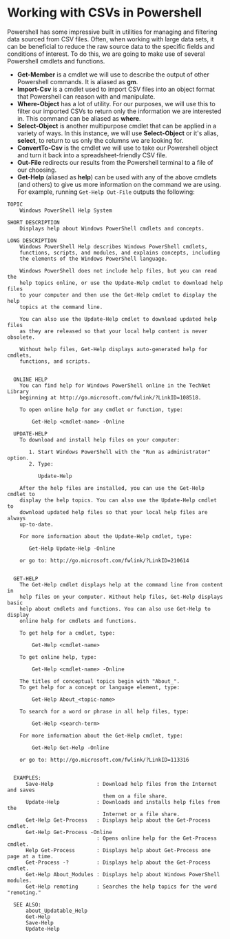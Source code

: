 # Working with CSVs in Powershell

Powershell has some impressive built in utilities for managing and filtering
data sourced from CSV files.  Often, when working with large data sets, it can
be beneficial to reduce the raw source data to the specific fields and
conditions of interest. To do this, we are going to make use of several
Powershell cmdlets and functions.

- **Get-Member** is a cmdlet we will use to describe the output of other
  Powershell commands. It is aliased as **gm**.
- **Import-Csv** is a cmdlet used to import CSV files into an object format that
  Powershell can reason with and manipulate.
- **Where-Object** has a lot of utility.  For our purposes, we will use this to
  filter our imported CSVs to return only the information we are interested in.
  This command can be aliased as **where**.
- **Select-Object** is another multipurpose cmdlet that can be applied in a
  variety of ways.  In this instance, we will use **Select-Object** or it's
  alias, **select**, to return to us only the columns we are looking for.
- **ConvertTo-Csv** is the cmdlet we will use to take our Powershell object and
  turn it back into a spreadsheet-friendly CSV file.
- **Out-File** redirects our results from the Powershell terminal to a file of
  our choosing.
- **Get-Help** (aliased as **help**) can be used with any of the above cmdlets
  (and others) to give us more information on the command we are using.  For
  example, running `Get-Help Out-File` outputs the following:
```
TOPIC
    Windows PowerShell Help System

SHORT DESCRIPTION
    Displays help about Windows PowerShell cmdlets and concepts. 

LONG DESCRIPTION
    Windows PowerShell Help describes Windows PowerShell cmdlets,
    functions, scripts, and modules, and explains concepts, including
    the elements of the Windows PowerShell language.

    Windows PowerShell does not include help files, but you can read the
    help topics online, or use the Update-Help cmdlet to download help files
    to your computer and then use the Get-Help cmdlet to display the help
    topics at the command line.

    You can also use the Update-Help cmdlet to download updated help files
    as they are released so that your local help content is never obsolete. 

    Without help files, Get-Help displays auto-generated help for cmdlets, 
    functions, and scripts.


  ONLINE HELP    
    You can find help for Windows PowerShell online in the TechNet Library
    beginning at http://go.microsoft.com/fwlink/?LinkID=108518. 

    To open online help for any cmdlet or function, type:

        Get-Help <cmdlet-name> -Online    

  UPDATE-HELP
    To download and install help files on your computer:

       1. Start Windows PowerShell with the "Run as administrator" option.
       2. Type:

          Update-Help

    After the help files are installed, you can use the Get-Help cmdlet to
    display the help topics. You can also use the Update-Help cmdlet to
    download updated help files so that your local help files are always
    up-to-date.
    
    For more information about the Update-Help cmdlet, type:

       Get-Help Update-Help -Online

    or go to: http://go.microsoft.com/fwlink/?LinkID=210614


  GET-HELP
    The Get-Help cmdlet displays help at the command line from content in
    help files on your computer. Without help files, Get-Help displays basic
    help about cmdlets and functions. You can also use Get-Help to display
    online help for cmdlets and functions.

    To get help for a cmdlet, type:

        Get-Help <cmdlet-name>
    
    To get online help, type:
   
        Get-Help <cmdlet-name> -Online    

    The titles of conceptual topics begin with "About_".
    To get help for a concept or language element, type:

        Get-Help About_<topic-name>

    To search for a word or phrase in all help files, type:

        Get-Help <search-term>

    For more information about the Get-Help cmdlet, type:

        Get-Help Get-Help -Online

    or go to: http://go.microsoft.com/fwlink/?LinkID=113316


  EXAMPLES:
      Save-Help              : Download help files from the Internet and saves
                               them on a file share.
      Update-Help            : Downloads and installs help files from the
                               Internet or a file share.
      Get-Help Get-Process   : Displays help about the Get-Process cmdlet.
      Get-Help Get-Process -Online
                             : Opens online help for the Get-Process cmdlet.
      Help Get-Process       : Displays help about Get-Process one page at a time.
      Get-Process -?         : Displays help about the Get-Process cmdlet.
      Get-Help About_Modules : Displays help about Windows PowerShell modules.
      Get-Help remoting      : Searches the help topics for the word "remoting."

  SEE ALSO:
      about_Updatable_Help
      Get-Help
      Save-Help
      Update-Help
```


